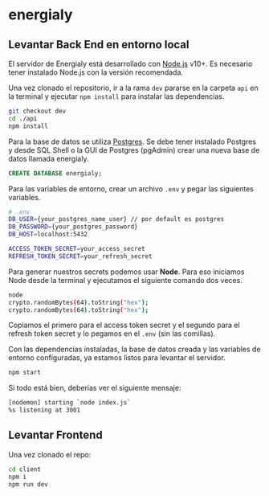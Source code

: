 # energialy

## Levantar Back End en entorno local

El servidor de Energialy está desarrollado con [Node.js](https://nodejs.org/) v10+. Es necesario tener instalado Node.js con la versión recomendada.

Una vez clonado el repositorio, ir a la rama `dev` pararse en la carpeta `api` en la terminal y ejecutar `npm install` para instalar las dependencias.
```sh
git checkout dev
cd ./api
npm install
```
Para la base de datos se utiliza [Postgres](https://www.postgresql.org/). Se debe tener instalado Postgres y desde SQL Shell o la GUI de Postgres (pgAdmin) crear una nueva base de datos llamada energialy.
```sql
CREATE DATABASE energialy;
```
Para las variables de entorno, crear un archivo `.env` y pegar las siguientes variables.
```sh
# .env
DB_USER={your_postgres_name_user} // por default es postgres
DB_PASSWORD={your_postgres_password}
DB_HOST=localhost:5432

ACCESS_TOKEN_SECRET=your_access_secret
REFRESH_TOKEN_SECRET=your_refresh_secret
```
Para generar nuestros secrets podemos usar **Node**. Para eso iniciamos Node desde la terminal y ejecutamos el siguiente comando dos veces.
```sh
node
crypto.randomBytes(64).toString("hex");
crypto.randomBytes(64).toString("hex");
```
Copiamos el primero para el access token secret y el segundo para el refresh token secret y lo pegamos en el `.env` (sin las comillas).

Con las dependencias instaladas, la base de datos creada y las variables de entorno configuradas, ya estamos listos para levantar el servidor.
```sh
npm start
```
Si todo está bien, deberías ver el siguiente mensaje:
```sh
[nodemon] starting `node index.js`
%s listening at 3001
```

## Levantar Frontend

Una vez clonado el repo:

```sh
cd client
npm i
npm run dev 
```
